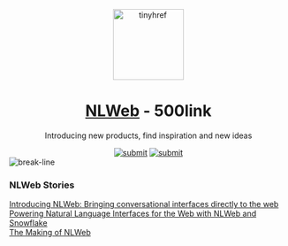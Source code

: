 <div align="center"><a target="_blank" href="https://tinyhref.com"><img src="https://i.imgur.com/cY13Vvb.png" height="128" alt="tinyhref"/></a></div>
<h1 align="center"><a target="_blank" href="https://tinyhref.com/nlweb">NLWeb</a> - 500link</h1>
<p align="center">Introducing new products, find inspiration and new ideas</p>

<div align="center"><a target="_blank" href="https://tinyhref.com/submit"><img src="https://img.shields.io/badge/Submit-c32769.svg?style=flat" alt="submit"/></a>
<a target="_blank" href="https://x.com/intent/follow?screen_name=tinyhref"><img src="https://img.shields.io/twitter/follow/tinyhref" alt="submit"/></a></div>

<img src="https://i.imgur.com/waxVImv.png" alt="break-line"/>

<h3>NLWeb Stories</h3>

<div><a target="_blank" href="https://tinyhref.com/GHzezkGHA">Introducing NLWeb: Bringing conversational interfaces directly to the web</a></div>
<div><a target="_blank" href="https://tinyhref.com/GAw3vZdLE">Powering Natural Language Interfaces for the Web with NLWeb and Snowflake</a></div>
<div><a target="_blank" href="https://tinyhref.com/NavWgCgoH">The Making of NLWeb</a></div>

